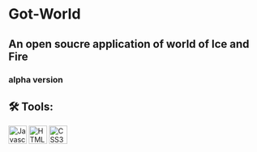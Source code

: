 # Got-World

## An open soucre application of world of Ice and Fire

### alpha version

## 🛠 Tools:

  <img src="https://raw.githubusercontent.com/danielcranney/readme-generator/main/public/icons/skills/javascript-colored.svg" width="36" height="36" alt="Javascript" /> <img src="https://raw.githubusercontent.com/danielcranney/readme-generator/main/public/icons/skills/html5-colored.svg" width="36" height="36" alt="HTML5" />
      <img src="https://raw.githubusercontent.com/danielcranney/readme-generator/main/public/icons/skills/css3-colored.svg" width="36" height="36" alt="CSS3" />
       

